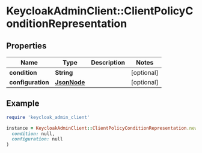 # KeycloakAdminClient::ClientPolicyConditionRepresentation

## Properties

| Name | Type | Description | Notes |
| ---- | ---- | ----------- | ----- |
| **condition** | **String** |  | [optional] |
| **configuration** | [**JsonNode**](JsonNode.md) |  | [optional] |

## Example

```ruby
require 'keycloak_admin_client'

instance = KeycloakAdminClient::ClientPolicyConditionRepresentation.new(
  condition: null,
  configuration: null
)
```

